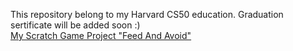 This repository belong to my Harvard CS50 education. Graduation sertificate will be added soon :)<br>
[My Scratch Game Project "Feed And Avoid"](https://scratch.mit.edu/projects/796933973)
